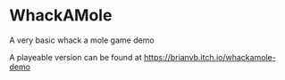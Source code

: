 # WhackAMole
A very basic whack a mole game demo

A playeable version can be found at https://brianvb.itch.io/whackamole-demo
